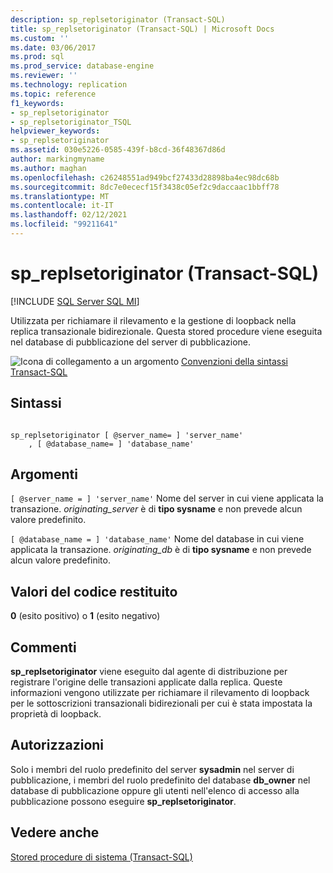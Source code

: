 ```yaml
---
description: sp_replsetoriginator (Transact-SQL)
title: sp_replsetoriginator (Transact-SQL) | Microsoft Docs
ms.custom: ''
ms.date: 03/06/2017
ms.prod: sql
ms.prod_service: database-engine
ms.reviewer: ''
ms.technology: replication
ms.topic: reference
f1_keywords:
- sp_replsetoriginator
- sp_replsetoriginator_TSQL
helpviewer_keywords:
- sp_replsetoriginator
ms.assetid: 030e5226-0585-439f-b8cd-36f48367d86d
author: markingmyname
ms.author: maghan
ms.openlocfilehash: c26248551ad949bcf27433d28898ba4ec98dc68b
ms.sourcegitcommit: 8dc7e0ececf15f3438c05ef2c9daccaac1bbff78
ms.translationtype: MT
ms.contentlocale: it-IT
ms.lasthandoff: 02/12/2021
ms.locfileid: "99211641"
---
```

# <a name="sp_replsetoriginator-transact-sql"></a>sp_replsetoriginator (Transact-SQL)
[!INCLUDE [SQL Server SQL MI](../../includes/applies-to-version/sql-asdbmi.md)]

  Utilizzata per richiamare il rilevamento e la gestione di loopback nella replica transazionale bidirezionale. Questa stored procedure viene eseguita nel database di pubblicazione del server di pubblicazione.  
  
 ![Icona di collegamento a un argomento](../../database-engine/configure-windows/media/topic-link.gif "Icona di collegamento a un argomento") [Convenzioni della sintassi Transact-SQL](../../t-sql/language-elements/transact-sql-syntax-conventions-transact-sql.md)  
  
## <a name="syntax"></a>Sintassi  
  
```  
  
sp_replsetoriginator [ @server_name= ] 'server_name'   
    , [ @database_name= ] 'database_name'  
```  
  
## <a name="arguments"></a>Argomenti  
`[ @server_name = ] 'server_name'` Nome del server in cui viene applicata la transazione. *originating_server* è di **tipo sysname** e non prevede alcun valore predefinito.  
  
`[ @database_name = ] 'database_name'` Nome del database in cui viene applicata la transazione. *originating_db* è di **tipo sysname** e non prevede alcun valore predefinito.  
  
## <a name="return-code-values"></a>Valori del codice restituito  
 **0** (esito positivo) o **1** (esito negativo)  
  
## <a name="remarks"></a>Commenti  
 **sp_replsetoriginator** viene eseguito dal agente di distribuzione per registrare l'origine delle transazioni applicate dalla replica. Queste informazioni vengono utilizzate per richiamare il rilevamento di loopback per le sottoscrizioni transazionali bidirezionali per cui è stata impostata la proprietà di loopback.  
  
## <a name="permissions"></a>Autorizzazioni  
 Solo i membri del ruolo predefinito del server **sysadmin** nel server di pubblicazione, i membri del ruolo predefinito del database **db_owner** nel database di pubblicazione oppure gli utenti nell'elenco di accesso alla pubblicazione possono eseguire **sp_replsetoriginator**.  
  
## <a name="see-also"></a>Vedere anche  
 [Stored procedure di sistema &#40;Transact-SQL&#41;](../../relational-databases/system-stored-procedures/system-stored-procedures-transact-sql.md)  
  
  
